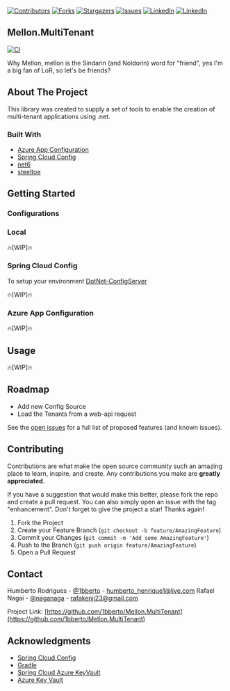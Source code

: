 <div id="top"></div>

[![Contributors][contributors-shield]][contributors-url]
[![Forks][forks-shield]][forks-url]
[![Stargazers][stars-shield]][stars-url]
[![Issues][issues-shield]][issues-url]
[![LinkedIn][linkedin-shield]][linkedin-url]
[![LinkedIn][linkedin-shield]][linkedin2-url]

## Mellon.MultiTenant

[![CI](https://github.com/1bberto/Mellon.MultiTenant/actions/workflows/buildAndPush.yml/badge.svg?branch=main)](https://github.com/1bberto/Mellon.MultiTenant/actions/workflows/buildAndPush.yml)

Why Mellon, mellon is the Sindarin (and Noldorin) word for "friend", yes I'm a big fan of LoR, so let's be friends?

<!-- ABOUT THE PROJECT -->
## About The Project

This library was created to supply a set of tools to enable the creation of multi-tenant applications using .net.

### Built With

* [Azure App Configuration](https://learn.microsoft.com/en-us/azure/azure-app-configuration/overview)
* [Spring Cloud Config](https://cloud.spring.io/spring-cloud-config/reference/html/)
* [net6](https://dotnet.microsoft.com/en-us/download/dotnet/6.0)
* [steeltoe](https://docs.steeltoe.io/api/v3/configuration/)

<!-- GETTING STARTED -->
## Getting Started

### Configurations

### Local
🔥[WIP]🔥

### Spring Cloud Config

To setup your environment [DotNet-ConfigServer](https://github.com/Pub-Dev/Lesson-DotNet-ConfigServer)

🔥[WIP]🔥

### Azure App Configuration

🔥[WIP]🔥

<!-- USAGE EXAMPLES -->
## Usage
🔥[WIP]🔥
<!-- ROADMAP -->
## Roadmap

- Add new Config Source
- Load the Tenants from a web-api request

See the [open issues](https://github.com/1bberto/Mellon.MultiTenant/issues) for a full list of proposed features (and known issues).

<!-- CONTRIBUTING -->
## Contributing

Contributions are what make the open source community such an amazing place to learn, inspire, and create. Any contributions you make are **greatly appreciated**.

If you have a suggestion that would make this better, please fork the repo and create a pull request. You can also simply open an issue with the tag "enhancement".
Don't forget to give the project a star! Thanks again!

1. Fork the Project
2. Create your Feature Branch (`git checkout -b feature/AmazingFeature`)
3. Commit your Changes (`git commit -m 'Add some AmazingFeature'`)
4. Push to the Branch (`git push origin feature/AmazingFeature`)
5. Open a Pull Request

<!-- CONTACT -->
## Contact

Humberto Rodrigues - [@1bberto](https://instagram.com/1bberto) - humberto_henrique1@live.com
Rafael Nagai - [@naganaga](https://instagram.com/rafakenji23) - rafakenji23@gmail.com

Project Link: [https://github.com/1bberto/Mellon.MultiTenant](https://github.com/1bberto/Mellon.MultiTenant)

<!-- ACKNOWLEDGMENTS -->
## Acknowledgments

* [Spring Cloud Config](https://cloud.spring.io/spring-cloud-config/reference/html/)
* [Gradle](https://gradle.org/)
* [Spring Cloud Azure KeyVault](https://github.com/srempfer/spring-cloud-config-azure-keyvault)
* [Azure Key Vault](https://azure.microsoft.com/en-us/services/key-vault/)

<!-- MARKDOWN LINKS & IMAGES -->
<!-- https://www.markdownguide.org/basic-syntax/#reference-style-links -->
[contributors-shield]: https://img.shields.io/github/contributors/1bberto/Mellon.MultiTenant.svg?style=for-the-badge
[contributors-url]: https://github.com/1bberto/Mellon.MultiTenant/graphs/contributors
[forks-shield]: https://img.shields.io/github/forks/1bberto/Mellon.MultiTenant.svg?style=for-the-badge
[forks-url]: https://github.com/1bberto/Mellon.MultiTenant/network/members
[stars-shield]: https://img.shields.io/github/stars/1bberto/Mellon.MultiTenant.svg?style=for-the-badge
[stars-url]: https://github.com/1bberto/Mellon.MultiTenant/stargazers
[issues-shield]: https://img.shields.io/github/issues/1bberto/Mellon.MultiTenant.svg?style=for-the-badge
[issues-url]: https://github.com/1bberto/Mellon.MultiTenant/issues
[linkedin-shield]: https://img.shields.io/badge/-LinkedIn-black.svg?style=for-the-badge&logo=linkedin&colorB=555
[linkedin-url]: https://linkedin.com/in/humbberto
[linkedin2-url]: https://br.linkedin.com/in/rafakenji
